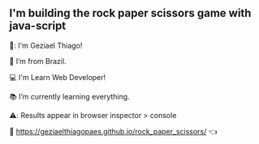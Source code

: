 
## I'm building the rock paper scissors game with java-script

👊: I'm Geziael Thiago!

:house_with_garden: I’m from Brazil.

:computer: I'm Learn Web Developer!

:books: I’m currently learning everything.

⚠️: Results appear in browser inspector > console

🔗 https://geziaelthiagopaes.github.io/rock_paper_scissors/ 👈
